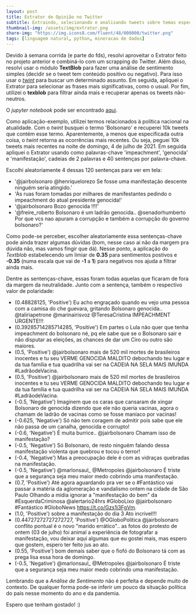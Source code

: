 ```yaml
---
layout: post
title: Extrator de Opinião no Twitter
subtitle: Extraindo, selecionando e analisando tweets sobre temas específicos
thumbnail-img: /assets/img/extrator.png
share-img: "https://img.icons8.com/fluent/48/000000/twitter.png"
tags: [linguagem natural, python, mineracao de dados]
---
```


Devido à semana corrida (e parte do fds), resolvi aproveitar o Extrator feito no projeto anterior e combiná-lo com um scrapping do Twitter. Além disso, resolvi usar o módulo **TextBlob** para fazer uma análise de sentimento simples (decidir se o tweet tem conteúdo positivo ou negativo).
Para isso usar o [*twint*](https://github.com/twintproject/twint) para buscar um determinado assunto. Em seguida, apliquei o Extrator para selecionar as frases mais significativas, como o usual. Por fim, utilizei o **texblob** para filtrar ainda mais e recuperar apenas os tweets não-neutros.

O *jupyter notebook* pode ser encontrado [aqui](https://github.com/wandgibaut/one_weekeed_projects/blob/master/twitter_opinion/twitter_opinion.ipynb).

Como aplicação-exemplo, utilizei termos relacionados à política nacional na atualidade. Com o *twint* busquei o termo 'Bolsonaro' e recuperei 10k tweets que contém esse termo. Aparentemente, a menos que especificada outra coisa, o *twint* retorna as ocorrências mais recentes.
Ou seja, peguei 10k tweets mais recentes na noite de domingo, 4 de julho de 2021. Em seguida apliquei o Extrator usando como palavras-chave 'impeachment', 'genocida' e 'manifestação', cadeias de 2 palavras e 40 sentenças por palavra-chave.

Escolhi aleatoriamente 4 dessas 120 sentenças para ver em tela:

- '@jairbolsonaro @henriquelorezo Se fosse uma manifestação descente ninguém seria atingido.'
- 'Às ruas foram tomadas por milhares de manifestantes pedindo o impeachment do atual presidente genocida!'
- '@jairbolsonaro Bozo genocida !!!!'
- '@freire_roberto Bolsonaro é um ladrão genocida.. @senadorhumberto Por que vcs nao apuram a corrupção e também a corrupção do governo bolsonaro?'


Como pode-se perceber, escolher aleatoriamente essa sentenças-chave pode ainda trazer algumas dúvidas (bom, nesse caso ai não da margem pra dúvida não, mas vamos fingir que dá).
Nesse ponto, a aplicação do *Textblob* estabelecendo um limiar de **0.35** para sentimentos postivos e **-0.35** (numa escala que vai de **-1** a **1**) para negativos nos ajuda a filtrar ainda mais.

Dentre as sentenças-chave, essas foram todas aquelas que ficaram de fora da margem da neutralidade. Junto com a sentença, também o respectivo valor de polaridade:


- (0.48828125, 'Positive') Eu acho engraçado quando eu vejo uma pessoa com a camisa do che guevara, gritando Bolsonaro genocida.. @taliriapetrone @marinairisvoz @TeresaCristina IMPEACHMENT URGENTE!!!
- (0.39285714285714285, 'Positive') Em partes o Lula não quer que tenha impeachment do bolsonaro né, pq ele sabe que se o Bolsonaro sair e não disputar as eleições, as chances de dar um Ciro ou outro são maiores.
- (0.5, 'Positive') @jairbolsonaro mais de 520 mil mortes de brasileiros inocentes e tu seu VERME GENOCIDA MALDITO debochando teu lugar e da tua família e tua quadrilha vai ser na CADEIA NA SELA MAIS IMUNDA  #LadrãodeVacina.
- (0.5, 'Positive') @jairbolsonaro mais de 520 mil mortes de brasileiros inocentes e tu seu VERME GENOCIDA MALDITO debochando teu lugar e da tua família e tua quadrilha vai ser na CADEIA NA SELA MAIS IMUNDA  #LadrãodeVacina.
- (-0.5, 'Negative') Imaginem que os caras que cansaram de xingar Bolsonaro de genocida dizendo que ele não queria vacinas, agora o chamam de ladrão de vacinas como se fosse maníaco por vacinas!
- (-0.625, 'Negative') Só não tem coragem de admitir pois sabe que ele não passa de um canalha, genocida e corrupto!
- (-0.6, 'Negative') É muita burrice.. @jairbolsonaro Chamam isso de manifestação?
- (-0.5, 'Negative') Só Bolsonaro, de resto ninguém falando dessa manifestação violenta que quebrou e tocou o terror!
- (-0.4, 'Negative') Mas a preocupação dele é com as vidraças quebradas na manifestação.
- (-0.5, 'Negative') @marlonsaul_ @Metropoles @jairbolsonaro É triste que a segurança seja meu maior medo cobrindo uma manifestação.
- (0.7, 'Positive') Até agora aguardando pra ver se o #Fantástico vai passar a matéria da aglomeração e vandalismo ontem na cidade de São Paulo   Olhando a mídia ignorar a "manifestação do bem" da #EsquerdaCriminosa @alertario24hrs #GloboLixo @jairbolsonaro #Fantástico #GloboNews  https://t.co/Gzs1i3FgVm.
- (1.0, 'Positive') sobre a manifestação do dia 3  Ato incrível!!!
- (0.44727272727272727, 'Positive') @OGloboPolitica @jairbolsonaro conflito pontual é o novo "marido errático".. as fotos do protesto de ontem (03 de julho) foi animal a experiência de fotografar a manifestação, vou deixar aqui algumas que eu gostei mais, mas espero que gostem, espero ter feito jus ao ato.
- (0.55, 'Positive') bom demais saber que o fiofó do Bolsonaro tá com as prega lisa essa hora de domingo.
- (-0.5, 'Negative') @marlonsaul_ @Metropoles @jairbolsonaro É triste que a segurança seja meu maior medo cobrindo uma manifestação.

Lembrando que a *Análise de Sentimento* não é perfeita e depende muito de contexto. De qualquer forma pode-se inferir um pouco da situação política do país nesse momento do ano e da pandemia.

Espero que tenham gostado! :)

